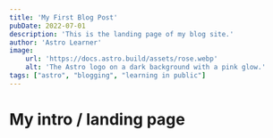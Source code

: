 ```yaml
---
title: 'My First Blog Post'
pubDate: 2022-07-01
description: 'This is the landing page of my blog site.'
author: 'Astro Learner'
image:
    url: 'https://docs.astro.build/assets/rose.webp'
    alt: 'The Astro logo on a dark background with a pink glow.'
tags: ["astro", "blogging", "learning in public"]
---
```

# My intro / landing page
